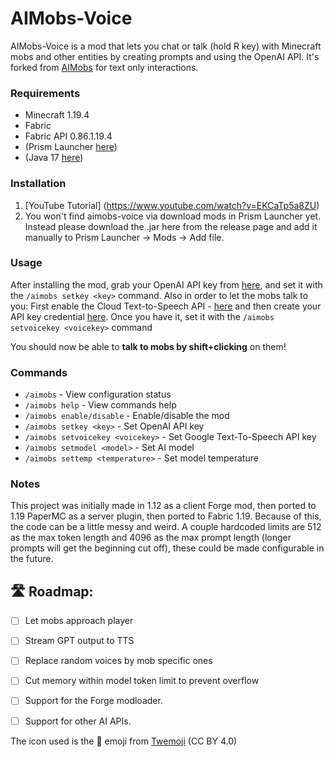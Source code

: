 # AIMobs-Voice
AIMobs-Voice is a mod that lets you chat or talk (hold R key) with Minecraft mobs and other entities by creating prompts and using the OpenAI API. It's forked from [AIMobs](https://github.com/rebane2001/aimobs) for text only interactions.

### Requirements
- Minecraft 1.19.4
- Fabric
- Fabric API 0.86.1.19.4
- (Prism Launcher [here](https://prismlauncher.org))
- (Java 17 [here](https://adoptium.net/en-GB/temurin/releases/?version=17))

### Installation
1. [YouTube Tutorial] (https://www.youtube.com/watch?v=EKCaTp5a8ZU)
2. You won't find aimobs-voice via download mods in Prism Launcher yet. Instead please download the .jar here from the release page and add it manually to Prism Launcher -> Mods -> Add file.

### Usage
After installing the mod, grab your OpenAI API key from [here](https://beta.openai.com/account/api-keys), and set it with the `/aimobs setkey <key>` command. Also in order to let the mobs talk to you: First enable the Cloud Text-to-Speech API - [here](https://console.cloud.google.com/apis/library/texttospeech.googleapis.com) and then create your API key credential [here](https://console.cloud.google.com/apis/credentials). Once you have it, set it with the `/aimobs setvoicekey <voicekey>` command

You should now be able to **talk to mobs by shift+clicking** on them!

### Commands
- `/aimobs` - View configuration status
- `/aimobs help` - View commands help
- `/aimobs enable/disable` - Enable/disable the mod
- `/aimobs setkey <key>` - Set OpenAI API key
- `/aimobs setvoicekey <voicekey>` - Set Google Text-To-Speech API key
- `/aimobs setmodel <model>` - Set AI model
- `/aimobs settemp <temperature>` - Set model temperature

### Notes
This project was initially made in 1.12 as a client Forge mod, then ported to 1.19 PaperMC as a server plugin, then ported to Fabric 1.19. Because of this, the code can be a little messy and weird. A couple hardcoded limits are 512 as the max token length and 4096 as the max prompt length (longer prompts will get the beginning cut off), these could be made configurable in the future.

## 🛣️ Roadmap:
- [ ] Let mobs approach player
- [ ] Stream GPT output to TTS
- [ ] Replace random voices by mob specific ones
- [ ] Cut memory within model token limit to prevent overflow
- [ ] Support for the Forge modloader.
- [ ] Support for other AI APIs.


The icon used is the **🧠** emoji from [Twemoji](https://twemoji.twitter.com/) (CC BY 4.0)
